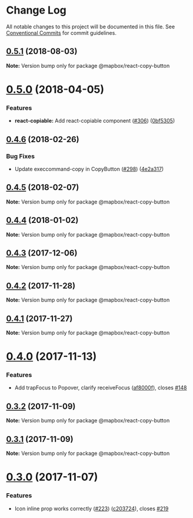 # Change Log

All notable changes to this project will be documented in this file.
See [Conventional Commits](https://conventionalcommits.org) for commit guidelines.

<a name="0.5.1"></a>
## [0.5.1](https://github.com/mapbox/mapbox-react-components/compare/@mapbox/react-copy-button@0.5.0...@mapbox/react-copy-button@0.5.1) (2018-08-03)




**Note:** Version bump only for package @mapbox/react-copy-button

<a name="0.5.0"></a>
# [0.5.0](https://github.com/mapbox/mapbox-react-components/compare/@mapbox/react-copy-button@0.4.6...@mapbox/react-copy-button@0.5.0) (2018-04-05)


### Features

* **react-copiable:** Add react-copiable component ([#306](https://github.com/mapbox/mapbox-react-components/issues/306)) ([0bf5305](https://github.com/mapbox/mapbox-react-components/commit/0bf5305))




<a name="0.4.6"></a>
## [0.4.6](https://github.com/mapbox/mapbox-react-components/compare/@mapbox/react-copy-button@0.4.5...@mapbox/react-copy-button@0.4.6) (2018-02-26)


### Bug Fixes

* Update execcommand-copy in CopyButton ([#298](https://github.com/mapbox/mapbox-react-components/issues/298)) ([4e2a317](https://github.com/mapbox/mapbox-react-components/commit/4e2a317))




<a name="0.4.5"></a>
## [0.4.5](https://github.com/mapbox/mapbox-react-components/compare/@mapbox/react-copy-button@0.4.4...@mapbox/react-copy-button@0.4.5) (2018-02-07)




**Note:** Version bump only for package @mapbox/react-copy-button

<a name="0.4.4"></a>
## [0.4.4](https://github.com/mapbox/mapbox-react-components/compare/@mapbox/react-copy-button@0.4.3...@mapbox/react-copy-button@0.4.4) (2018-01-02)




**Note:** Version bump only for package @mapbox/react-copy-button

<a name="0.4.3"></a>
## [0.4.3](https://github.com/mapbox/mapbox-react-components/compare/@mapbox/react-copy-button@0.4.2...@mapbox/react-copy-button@0.4.3) (2017-12-06)




**Note:** Version bump only for package @mapbox/react-copy-button

<a name="0.4.2"></a>
## [0.4.2](https://github.com/mapbox/mapbox-react-components/compare/@mapbox/react-copy-button@0.4.1...@mapbox/react-copy-button@0.4.2) (2017-11-28)




**Note:** Version bump only for package @mapbox/react-copy-button

<a name="0.4.1"></a>
## [0.4.1](https://github.com/mapbox/mapbox-react-components/compare/@mapbox/react-copy-button@0.4.0...@mapbox/react-copy-button@0.4.1) (2017-11-27)




**Note:** Version bump only for package @mapbox/react-copy-button

<a name="0.4.0"></a>
# [0.4.0](https://github.com/mapbox/mapbox-react-components/compare/@mapbox/react-copy-button@0.3.2...@mapbox/react-copy-button@0.4.0) (2017-11-13)


### Features

* Add trapFocus to Popover, clarify receiveFocus ([af8000f](https://github.com/mapbox/mapbox-react-components/commit/af8000f)), closes [#148](https://github.com/mapbox/mapbox-react-components/issues/148)




<a name="0.3.2"></a>
## [0.3.2](https://github.com/mapbox/mapbox-react-components/compare/@mapbox/react-copy-button@0.3.1...@mapbox/react-copy-button@0.3.2) (2017-11-09)




**Note:** Version bump only for package @mapbox/react-copy-button

<a name="0.3.1"></a>
## [0.3.1](https://github.com/mapbox/mapbox-react-components/compare/@mapbox/react-copy-button@0.3.0...@mapbox/react-copy-button@0.3.1) (2017-11-09)




**Note:** Version bump only for package @mapbox/react-copy-button

<a name="0.3.0"></a>
# [0.3.0](https://github.com/mapbox/mapbox-react-components/compare/@mapbox/react-copy-button@0.2.9...@mapbox/react-copy-button@0.3.0) (2017-11-07)


### Features

* Icon inline prop works correctly ([#223](https://github.com/mapbox/mapbox-react-components/issues/223)) ([c203724](https://github.com/mapbox/mapbox-react-components/commit/c203724)), closes [#219](https://github.com/mapbox/mapbox-react-components/issues/219)
